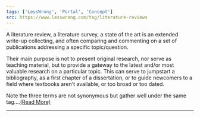 ```yaml
---
tags: ['LessWrong', 'Portal', 'Concept']
src: https://www.lesswrong.com/tag/literature-reviews
---
```


A literature review, a literature survey, a state of the art is an extended write-up collecting, and often comparing and commenting on a set of publications addressing a specific topic/question.

Their main purpose is not to present original research, nor serve as teaching material, but to provide a gateway to the latest and/or most valuable research on a particular topic. This can serve to jumpstart a bibliography, as a first chapter of a dissertation, or to guide newcomers to a field where textbooks aren't available, or too broad or too dated.

Note the three terms are not synonymous but gather well under the same tag....[(Read More)]()



---

